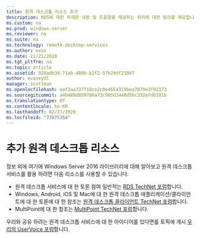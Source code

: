 ```yaml
---
title: 원격 데스크톱 리소스 추가
description: RDS에 대한 자세한 내용 및 도움말을 제공하는 위치에 대한 링크를 제공합니다.
ms.custom: na
ms.prod: windows-server
ms.reviewer: na
ms.suite: na
ms.technology: remote-desktop-services
ms.author: evas
ms.date: 11/21/2018
ms.tgt_pltfrm: na
ms.topic: article
ms.assetid: 938adb3d-71ab-488b-b2f2-57b29df210d7
author: evaseydl
manager: scottman
ms.openlocfilehash: eaf3aa737718ce2c0e4654319bea7079e3f92373
ms.sourcegitcommit: a4b489d0597b6a73c905d3448d5bc332efd6191b
ms.translationtype: HT
ms.contentlocale: ko-KR
ms.lasthandoff: 02/27/2020
ms.locfileid: "77675354"
---
```

# <a name="additional-remote-desktop-resources"></a>추가 원격 데스크톱 리소스

정보 외에 여기에 Windows Server 2016 라이브러리에 대해 알아보고 원격 데스크톱 서비스를 활용 하려면 다음 리소스를 사용할 수 있습니다.

- 원격 데스크톱 서비스에 대 한 토론 참여 일반적는 [RDS TechNet 포럼](https://aka.ms/technetforum-rds)합니다.
- Windows, Android, iOS 및 Mac에 대 한 원격 데스크톱 애플리케이션/클라이언트에 대 한 토론에 대 한 참조는 [원격 데스크톱 클라이언트 TechNet 포럼](https://aka.ms/technetforum-rdc)합니다.
- MultiPoint에 대 한 참조는 [MultiPoint TechNet 포럼](https://aka.ms/multipoint-forum)합니다.

우리와 공유 하려는 원격 데스크톱 서비스에 대 한 아이디어를 있다면를 토픽에 게시 [우리의 UserVoice 포럼](https://aka.ms/uservoice-rds)합니다.
